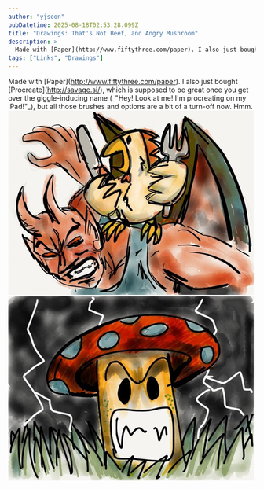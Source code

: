 ```yaml
---
author: "yjsoon"
pubDatetime: 2025-08-18T02:53:28.099Z
title: "Drawings: That's Not Beef, and Angry Mushroom"
description: >
  Made with [Paper](http://www.fiftythree.com/paper). I also just bought [Procreate](http://savage.si/), which is supposed to be great once you get over...
tags: ["Links", "Drawings"]
---
```






Made with \[Paper\](http://www.fiftythree.com/paper). I also just bought \[Procreate\](http://savage.si/), which is supposed to be great once you get over the giggle-inducing name (\_"Hey! Look at me! I'm procreating on my iPad!"\_), but all those brushes and options are a bit of a turn-off now. Hmm. ![That's Not Beef!](public/images/2012/05/thatsnotbeef.png) ![Aaaaangry Mushrooooom](public/images/2012/05/angrymushroom.png)